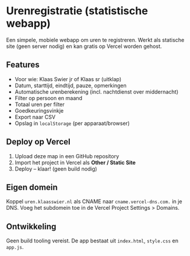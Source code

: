 # Urenregistratie (statistische webapp)

Een simpele, mobiele webapp om uren te registreren. Werkt als statische site (geen server nodig) en kan gratis op Vercel worden gehost.

## Features
- Voor wie: Klaas Swier jr of Klaas sr (uitklap)
- Datum, starttijd, eindtijd, pauze, opmerkingen
- Automatische urenberekening (incl. nachtdienst over middernacht)
- Filter op persoon en maand
- Totaal uren per filter
- Goedkeuringsvinkje
- Export naar CSV
- Opslag in `localStorage` (per apparaat/browser)

## Deploy op Vercel
1. Upload deze map in een GitHub repository
2. Import het project in Vercel als **Other / Static Site**
3. Deploy – klaar! (geen build nodig)

## Eigen domein
Koppel `uren.klaasswier.nl` als CNAME naar `cname.vercel-dns.com.` in je DNS. Voeg het subdomein toe in de Vercel Project Settings > Domains.

## Ontwikkeling
Geen build tooling vereist. De app bestaat uit `index.html`, `style.css` en `app.js`.
